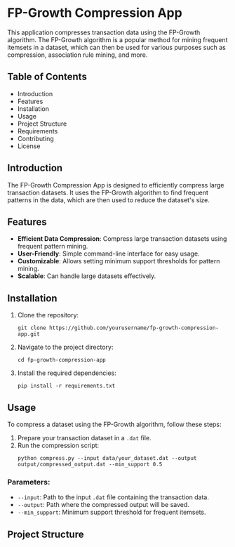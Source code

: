 FP-Growth Compression App
=========================

This application compresses transaction data using the FP-Growth algorithm. The FP-Growth algorithm is a popular method for mining frequent itemsets in a dataset, which can then be used for various purposes such as compression, association rule mining, and more.

Table of Contents
-----------------
- Introduction
- Features
- Installation
- Usage
- Project Structure
- Requirements
- Contributing
- License

Introduction
------------
The FP-Growth Compression App is designed to efficiently compress large transaction datasets. It uses the FP-Growth algorithm to find frequent patterns in the data, which are then used to reduce the dataset's size.

Features
--------
- **Efficient Data Compression**: Compress large transaction datasets using frequent pattern mining.
- **User-Friendly**: Simple command-line interface for easy usage.
- **Customizable**: Allows setting minimum support thresholds for pattern mining.
- **Scalable**: Can handle large datasets effectively.

Installation
------------
1. Clone the repository:
    ```
    git clone https://github.com/yourusername/fp-growth-compression-app.git
    ```
2. Navigate to the project directory:
    ```
    cd fp-growth-compression-app
    ```
3. Install the required dependencies:
    ```
    pip install -r requirements.txt
    ```

Usage
-----
To compress a dataset using the FP-Growth algorithm, follow these steps:

1. Prepare your transaction dataset in a `.dat` file.
2. Run the compression script:
    ```
    python compress.py --input data/your_dataset.dat --output output/compressed_output.dat --min_support 0.5
    ```

### Parameters:

- `--input`: Path to the input `.dat` file containing the transaction data.
- `--output`: Path where the compressed output will be saved.
- `--min_support`: Minimum support threshold for frequent itemsets.

Project Structure
-----------------

